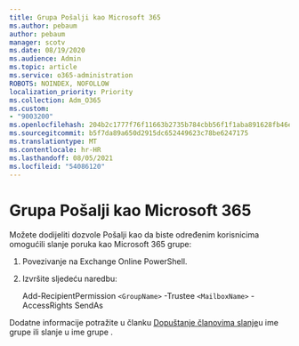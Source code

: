```yaml
---
title: Grupa Pošalji kao Microsoft 365
ms.author: pebaum
author: pebaum
manager: scotv
ms.date: 08/19/2020
ms.audience: Admin
ms.topic: article
ms.service: o365-administration
ROBOTS: NOINDEX, NOFOLLOW
localization_priority: Priority
ms.collection: Adm_O365
ms.custom:
- "9003200"
ms.openlocfilehash: 204b2c1777f76f11663b2735b784cbb56f1f1aba891628fb46ef37b501c9ff85
ms.sourcegitcommit: b5f7da89a650d2915dc652449623c78be6247175
ms.translationtype: MT
ms.contentlocale: hr-HR
ms.lasthandoff: 08/05/2021
ms.locfileid: "54086120"
---
```

# <a name="send-as-microsoft-365-group"></a>Grupa Pošalji kao Microsoft 365

Možete dodijeliti dozvole Pošalji kao da biste određenim korisnicima omogućili slanje poruka kao Microsoft 365 grupe:  

1. Povezivanje na Exchange Online PowerShell.  

2. Izvršite sljedeću naredbu:  

    Add-RecipientPermission `<GroupName>` -Trustee `<MailboxName>` -AccessRights SendAs

Dodatne informacije potražite u članku [Dopuštanje članovima slanje](https://docs.microsoft.com/microsoft-365/admin/create-groups/allow-members-to-send-as-or-send-on-behalf-of-group?view=o365-worldwide)u ime grupe ili slanje u ime grupe .